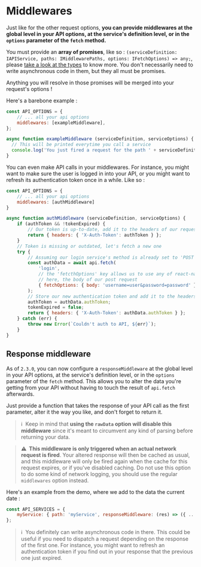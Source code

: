 # Middlewares

Just like for the other request options, **you can provide middlewares at the global level in your API options, at the service's definition level, or in the `options` parameter of the `fetch` method.**

You must provide an **array of promises**, like so : `(serviceDefinition: IAPIService, paths: IMiddlewarePaths, options: IFetchOptions) => any;`, please [take a look at the types](#types) to know more. You don't necessarily need to write asynchronous code in them, but they all must be promises.

Anything you will resolve in those promises will be merged into your request's options !

Here's a barebone example :

```javascript
const API_OPTIONS = {
    // ... all your api options
    middlewares: [exampleMiddleware],
};

async function exampleMiddleware (serviceDefinition, serviceOptions) {
  // This will be printed everytime you call a service
  console.log('You just fired a request for the path ' + serviceDefinition.path);
}
```

You can even make API calls in your middlewares. For instance, you might want to make sure the user is logged in into your API, or you might want to refresh its authentication token once in a while. Like so :

```javascript
const API_OPTIONS = {
    // ... all your api options
    middlewares: [authMiddleware]
}

async function authMiddleware (serviceDefinition, serviceOptions) {
    if (authToken && !tokenExpired) {
        // Our token is up-to-date, add it to the headers of our request
        return { headers: { 'X-Auth-Token': authToken } };
    }
    // Token is missing or outdated, let's fetch a new one
    try {
        // Assuming our login service's method is already set to 'POST'
        const authData = await api.fetch(
            'login',
            // the 'fetcthOptions' key allows us to use any of react-native's fetch method options
            // here, the body of our post request
            { fetchOptions: { body: 'username=user&password=password' } } 
        );
        // Store our new authentication token and add it to the headers of our request
        authToken = authData.authToken;
        tokenExpired = false;
        return { headers: { 'X-Auth-Token': authData.authToken } };
    } catch (err) {
        throw new Error(`Couldn't auth to API, ${err}`);
    }
}
```

## Response middleware


As of `2.3.0`, you can now configure a `responseMiddleware`  at the global level in your API options, at the service's definition level, or in the `options` parameter of the `fetch` method. This allows you to alter the data you're getting from your API without having to touch the result of `api.fetch` afterwards.

Just provide a function that takes the response of your API call as the first parameter, alter it the way you like, and don't forget to return it.

> ℹ️   Keep in mind that **using the `rawData` option will disable this middleware** since it's meant to circumvent any kind of parsing before returning your data.

> **⚠️  This middleware is only triggered when an actual network request is fired**. Your altered response will then be cached as usual, and this middleware will only be fired again when the cache for this request expires, or if you've disabled caching. Do not use this option to do some kind of network logging, you should use the regular `middlewares` option instead.

Here's an example from the demo, where we add to the data the current date :

```javascript
const API_SERVICES = {
    myService: { path: 'myService', responseMiddleware: (res) => ({ ...res, timestamp: Date.now() }) },
};
```

> ℹ️   You definitely can write asynchronous code in there. This could be useful if you need to dispatch a request depending on the response of the first one. For instance, you might want to refresh an authentication token if you find out in your response that the previous one just expired.
